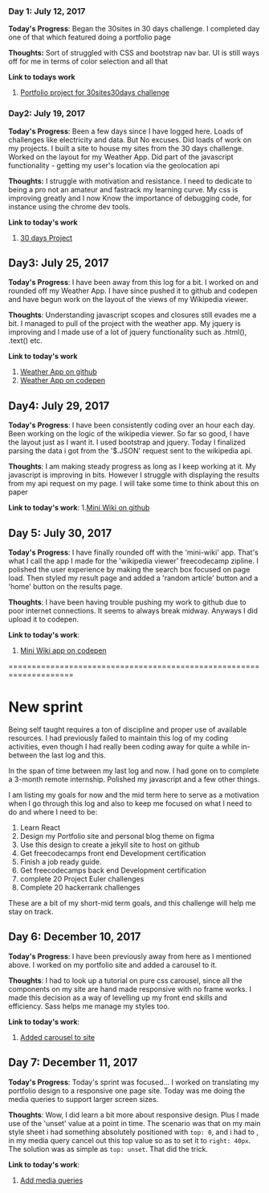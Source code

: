 <!-- # 100 Days Of Code - Log

### Day 0: February 30, 2016 (Example 1)
##### (delete me or comment me out)

**Today's Progress**: Fixed CSS, worked on canvas functionality for the app.

**Thoughts:** I really struggled with CSS, but, overall, I feel like I am slowly getting better at it. Canvas is still new for me, but I managed to figure out some basic functionality.

**Link to work:** [Calculator App](http://www.example.com)

### Day 0: February 30, 2016 (Example 2)
##### (delete me or comment me out)

**Today's Progress**: Fixed CSS, worked on canvas functionality for the app.

**Thoughts**: I really struggled with CSS, but, overall, I feel like I am slowly getting better at it. Canvas is still new for me, but I managed to figure out some basic functionality.

**Link(s) to work**: [Calculator App](http://www.example.com)


### Day 1: June 27, Monday

**Today's Progress**: I've gone through many exercises on FreeCodeCamp.

**Thoughts** I've recently started coding, and it's a great feeling when I finally solve an algorithm challenge after a lot of attempts and hours spent.

**Link(s) to work**
1. [Find the Longest Word in a String](https://www.freecodecamp.com/challenges/find-the-longest-word-in-a-string)
2. [Title Case a Sentence](https://www.freecodecamp.com/challenges/title-case-a-sentence)
 -->

### Day 1: July 12, 2017

**Today's Progress**: Began the 30sites in 30 days challenge. I completed day one of that which featured doing a portfolio page

**Thoughts:** Sort of struggled with CSS and bootstrap nav bar. UI is still ways off for me in terms of color selection and all that

**Link to todays work**
1. [Portfolio project for 30sites30days challenge](https://github.com/ceoehis/portfolio)

### Day2: July 19, 2017

**Today's Progress**: Been a few days since I have logged here. Loads of challenges like electricity and data. But No excuses.
Did loads of work on my projects. I built a site to house my sites from the 30 days challenge. Worked on the layout for my Weather App. Did part of the javascript functionality - getting my user's location via the geolocation api

**Thoughts:** I struggle with motivation and resistance.
I need to dedicate to being a pro not an amateur and fastrack my learning curve. My css is improving greatly and I now Know the importance of debugging code, for instance using the chrome dev tools.

**Link to today's work**
1. [30 days Project](https://github.com/ceoehis/30-day-project)

## Day3: July 25, 2017

**Today's Progress**: I have been away from this log for a bit. I worked on and rounded off my Weather App. I have since pushed it to github and codepen and have begun work on the layout of the views of my Wikipedia viewer.

**Thoughts**: Understanding javascript scopes and closures still evades me a bit. I managed to pull of the project with the weather app. My jquery is improving and I made use of a lot of jquery functionality such as .html(), .text() etc.

**Link to today's work**
1. [Weather App on github](https://github.com/ceoehis/weather-app)
2. [Weather App on codepen](https://codepen.io/ceo.ehis)

## Day4: July 29, 2017 ##

**Today's Progress**: I have been consistently coding over an hour each day. Been working on the logic of the wikipedia viewer. So far so good, I have the layout just as I want it. I used bootstrap and jquery. Today I finalized parsing the data i got from the '$.JSON' request sent to the wikipedia api.

**Thoughts**: I am making steady progress as long as I keep working at it. My javascript is improving in bits. However I struggle with displaying the results from my api request on my page. I will take some time to think about this on paper

**Link to today's work**:
1.[Mini Wiki on github](https://github.com/ceoehis/mini-wiki)

## Day 5: July 30, 2017 ##

**Today's Progress**: I have finally rounded off with the 'mini-wiki' app. That's what I call the app I made for the 'wikipedia viewer' freecodecamp zipline. I polished the user experience by making the search box focused on page load. Then styled my result page and added a 'random article' button and a 'home' button on the results page.

**Thoughts**: I have been having trouble pushing my work to github due to poor internet connections. It seems to always break midway. Anyways I did upload it to codepen.

**Link to today's work**:
1. [Mini Wiki app on codepen](https://codepen.io/CEO_ehis/full/vJORzb)

====================================================================
# New sprint

Being self taught requires a ton of discipline and proper use of available resources.
I had previously failed to maintain this log of my coding activities, even though I had really been coding away for quite a while in-between the last log and this.

In the span of time between my last log and now. I had gone on to complete a 3-month remote internship. Polished my javascript and a few other things. 

I am listing my goals for now and the mid term here to serve as a motivation when I go through this log and also to keep me focused on what I need to do and where I need to be:
1. Learn React
2. Design my Portfolio site and personal blog theme on figma
3. Use this design to create a jekyll site to host on github
4. Get freecodecamps front end Development certification
5. Finish a job ready guide.
6. Get freecodecamps back end Development certification
7. complete 20 Project Euler challenges
8. Complete 20 hackerrank challenges

These are a bit of my short-mid term goals, and this challenge will help me stay on track.
## Day 6: December 10, 2017 ##

**Today's Progress**: I have been previously away from here as I mentioned above. I worked on my portfolio site and added a carousel to it.

**Thoughts**: I had to look up a tutorial on pure css carousel, since all the components on my site are hand made responsive with no frame works. I made this decision as a way of levelling up my front end skills and efficiency. Sass helps me manage my styles too.

**Link to today's work**:
1. [Added carousel to site](https://github.com/CEOehis/portfolio/commit/0575f3c67948de84ac8ee7021b190d5501326f59)

## Day 7: December 11, 2017 ##

**Today's Progress**: Today's sprint was focused... I worked on translating my portfolio design to a responsive one page site. Today was me doing the media queries to support larger screen sizes. 

**Thoughts**: Wow, I did learn a bit more about responsive design. Plus I made use of the 'unset' value at a point in time. The scenario was that on my main style sheet i had something absolutely positioned with ```top: 0```, and i had to , in my media query cancel out this top value so as to set it to ```right: 40px```. The solution was as simple as ```top: unset```. That did the trick.

**Link to today's work**:
1. [Add media queries](https://github.com/CEOehis/portfolio)

